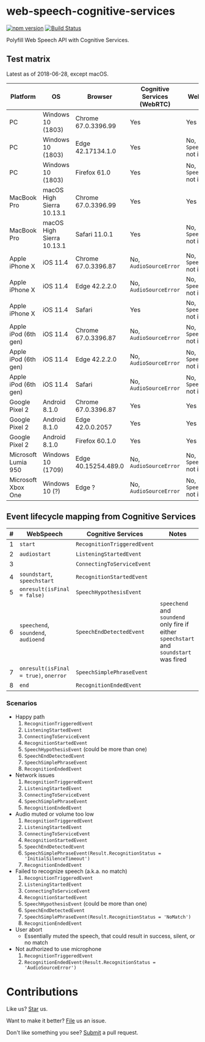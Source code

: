 # web-speech-cognitive-services

[![npm version](https://badge.fury.io/js/we-bspeech-cognitive-services.svg)](https://badge.fury.io/js/we-bspeech-cognitive-services) [![Build Status](https://travis-ci.org/compulim/we-bspeech-cognitive-services.svg?branch=master)](https://travis-ci.org/compulim/web-speech-cognitive-services)

Polyfill Web Speech API with Cognitive Services.

## Test matrix

Latest as of 2018-06-28, except macOS.

| Platform             | OS                        | Browser             | Cognitive Services (WebRTC) | Web Speech API                          |
| -                    | -                         | -                   | -                           | -                                       |
| PC                   | Windows 10 (1803)         | Chrome 67.0.3396.99 | Yes                         | Yes                                     |
| PC                   | Windows 10 (1803)         | Edge 42.17134.1.0   | Yes                         | No, `SpeechRecognition` not implemented |
| PC                   | Windows 10 (1803)         | Firefox 61.0        | Yes                         | No, `SpeechRecognition` not implemented |
| MacBook Pro          | macOS High Sierra 10.13.1 | Chrome 67.0.3396.99 | Yes                         | Yes                                     |
| MacBook Pro          | macOS High Sierra 10.13.1 | Safari 11.0.1       | Yes                         | No, `SpeechRecognition` not implemented |
| Apple iPhone X       | iOS 11.4                  | Chrome 67.0.3396.87 | No, `AudioSourceError`      | No, `SpeechRecognition` not implemented |
| Apple iPhone X       | iOS 11.4                  | Edge 42.2.2.0       | No, `AudioSourceError`      | No, `SpeechRecognition` not implemented |
| Apple iPhone X       | iOS 11.4                  | Safari              | Yes                         | No, `SpeechRecognition` not implemented |
| Apple iPod (6th gen) | iOS 11.4                  | Chrome 67.0.3396.87 | No, `AudioSourceError`      | No, `SpeechRecognition` not implemented |
| Apple iPod (6th gen) | iOS 11.4                  | Edge 42.2.2.0       | No, `AudioSourceError`      | No, `SpeechRecognition` not implemented |
| Apple iPod (6th gen) | iOS 11.4                  | Safari              | No, `AudioSourceError`      | No, `SpeechRecognition` not implemented |
| Google Pixel 2       | Android 8.1.0             | Chrome 67.0.3396.87 | Yes                         | Yes                                     |
| Google Pixel 2       | Android 8.1.0             | Edge 42.0.0.2057    | Yes                         | Yes                                     |
| Google Pixel 2       | Android 8.1.0             | Firefox 60.1.0      | Yes                         | Yes                                     |
| Microsoft Lumia 950  | Windows 10 (1709)         | Edge 40.15254.489.0 | No, `AudioSourceError`      | No, `SpeechRecognition` not implemented |
| Microsoft Xbox One   | Windows 10 (?)            | Edge ?              | No, `AudioSourceError`      | No, `SpeechRecognition` not implemented |

## Event lifecycle mapping from Cognitive Services

| # | WebSpeech | Cognitive Services | Notes |
| - | - | - | - |
| 1 | `start` | `RecognitionTriggeredEvent` | |
| 2 | `audiostart` | `ListeningStartedEvent` | |
| 3 | | `ConnectingToServiceEvent` | |
| 4 | `soundstart`, `speechstart` | `RecognitionStartedEvent` | |
| 5 | `onresult(isFinal = false)` | `SpeechHypothesisEvent` | |
| 6 | `speechend`, `soundend`, `audioend` | `SpeechEndDetectedEvent` | `speechend` and `soundend` only fire if either `speechstart` and `soundstart` was fired |
| 7 | `onresult(isFinal = true)`, `onerror` | `SpeechSimplePhraseEvent` | |
| 8 | `end` | `RecognitionEndedEvent` | |

### Scenarios

* Happy path
   1. `RecognitionTriggeredEvent`
   2. `ListeningStartedEvent`
   3. `ConnectingToServiceEvent`
   4. `RecognitionStartedEvent`
   5. `SpeechHypothesisEvent` (could be more than one)
   6. `SpeechEndDetectedEvent`
   7. `SpeechSimplePhraseEvent`
   8. `RecognitionEndedEvent`
* Network issues
   1. `RecognitionTriggeredEvent`
   2. `ListeningStartedEvent`
   3. `ConnectingToServiceEvent`
   4. `SpeechSimplePhraseEvent`
   5. `RecognitionEndedEvent`
* Audio muted or volume too low
   1. `RecognitionTriggeredEvent`
   2. `ListeningStartedEvent`
   3. `ConnectingToServiceEvent`
   4. `RecognitionStartedEvent`
   5. `SpeechEndDetectedEvent`
   6. `SpeechSimplePhraseEvent(Result.RecognitionStatus = 'InitialSilenceTimeout')`
   7. `RecognitionEndedEvent`
* Failed to recognize speech (a.k.a. no match)
   1. `RecognitionTriggeredEvent`
   2. `ListeningStartedEvent`
   3. `ConnectingToServiceEvent`
   4. `RecognitionStartedEvent`
   5. `SpeechHypothesisEvent` (could be more than one)
   6. `SpeechEndDetectedEvent`
   7. `SpeechSimplePhraseEvent(Result.RecognitionStatus = 'NoMatch')`
   8. `RecognitionEndedEvent`
* User abort
   * Essentially muted the speech, that could result in success, silent, or no match
* Not authorized to use microphone
   1. `RecognitionTriggeredEvent`
   2. `RecognitionEndedEvent(Result.RecognitionStatus = 'AudioSourceError')`

# Contributions

Like us? [Star](https://github.com/compulim/we-bspeech-cognitive-services/stargazers) us.

Want to make it better? [File](https://github.com/compulim/we-bspeech-cognitive-services/issues) us an issue.

Don't like something you see? [Submit](https://github.com/compulim/web-speech-cognitive-services/pulls) a pull request.
